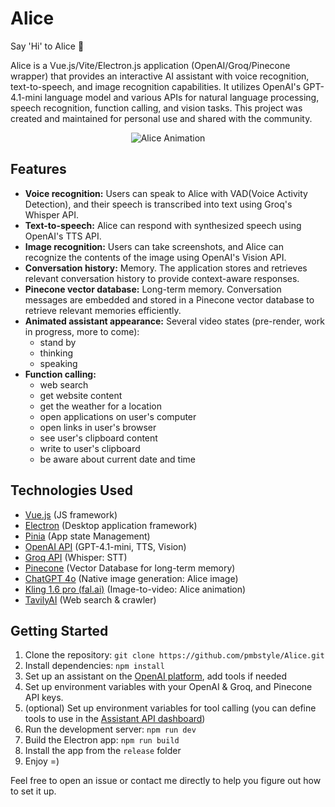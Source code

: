 # Alice

Say 'Hi' to Alice 👋

Alice is a Vue.js/Vite/Electron.js application (OpenAI/Groq/Pinecone wrapper) that provides an interactive AI assistant with voice recognition, text-to-speech, and image recognition capabilities. It utilizes OpenAI's GPT-4.1-mini language model and various APIs for natural language processing, speech recognition, function calling, and vision tasks.
This project was created and maintained for personal use and shared with the community.

<p align="center">
  <img src="https://github.com/pmbstyle/Alice/blob/main/animation.gif?raw=true" alt="Alice Animation">
</p>

## Features

- **Voice recognition:** Users can speak to Alice with VAD(Voice Activity Detection), and their speech is transcribed into text using Groq's Whisper API.
- **Text-to-speech:** Alice can respond with synthesized speech using OpenAI's TTS API.
- **Image recognition:** Users can take screenshots, and Alice can recognize the contents of the image using OpenAI's Vision API.
- **Conversation history:** Memory. The application stores and retrieves relevant conversation history to provide context-aware responses.
- **Pinecone vector database:** Long-term memory. Conversation messages are embedded and stored in a Pinecone vector database to retrieve relevant memories efficiently.
- **Animated assistant appearance:** Several video states (pre-render, work in progress, more to come):
  - stand by
  - thinking
  - speaking
- **Function calling:**
   - web search
   - get website content
   - get the weather for a location
   - open applications on user's computer
   - open links in user's browser
   - see user's clipboard content
   - write to user's clipboard
   - be aware about current date and time

## Technologies Used

- [Vue.js](https://vuejs.org/) (JS framework)
- [Electron](https://www.electronjs.org/) (Desktop application framework)
- [Pinia](https://pinia.vuejs.org/) (App state Management)
- [OpenAI API](https://platform.openai.com/docs/api-reference/introduction) (GPT-4.1-mini, TTS, Vision)
- [Groq API](https://console.groq.com/) (Whisper: STT)
- [Pinecone](https://www.pinecone.io/) (Vector Database for long-term memory)
- [ChatGPT 4o](https://chat.com) (Native image generation: Alice image)
- [Kling 1.6 pro (fal.ai)](https://fal.ai/) (Image-to-video: Alice animation)
- [TavilyAI](https://tavily.com) (Web search & crawler)

## Getting Started

1. Clone the repository: `git clone https://github.com/pmbstyle/Alice.git`
2. Install dependencies: `npm install`
3. Set up an assistant on the [OpenAI platform](https://platform.openai.com/assistants), add tools if needed
4. Set up environment variables with your OpenAI & Groq, and Pinecone API keys.
5. (optional) Set up environment variables for tool calling (you can define tools to use in the [Assistant API dashboard](https://platform.openai.com/assistants))
6. Run the development server: `npm run dev`
7. Build the Electron app: `npm run build`
8. Install the app from the `release` folder
9. Enjoy =)

Feel free to open an issue or contact me directly to help you figure out how to set it up.
